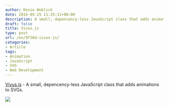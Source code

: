 ```yaml
---
author: Kevin Woblick
date: 2016-05-25 11:25:11+00:00
description: A small, depencency-less JavaScript class that adds animations to SVGs.
draft: false
title: Vivus.js
type: post
url: /en/9f36d-vivus-js/
categories:
- Article
tags:
- Animation
- JavaScript
- SVG
- Web Development
---
```


[Vivus.js](http://maxwellito.github.io/vivus/) - A small, depencency-less JavaScript class that adds animations to SVGs.



![](https://blog.kovah.de/en/app/uploads/2017/03/2017-03-01-12_30_41.gif)

